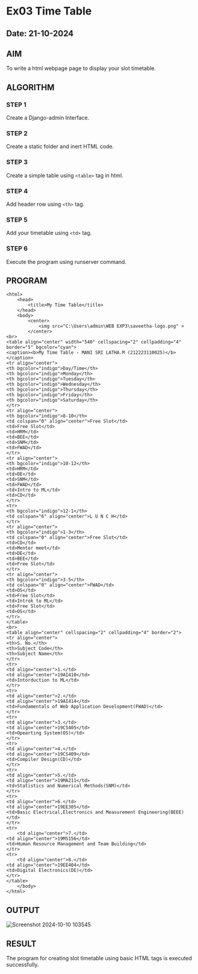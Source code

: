 # Ex03 Time Table
## Date: 21-10-2024

## AIM
To write a html webpage page to display your slot timetable.

## ALGORITHM
### STEP 1
Create a Django-admin Interface.

### STEP 2
Create a static folder and inert HTML code.

### STEP 3
Create a simple table using ```<table>``` tag in html.

### STEP 4
Add header row using ```<th>``` tag.

### STEP 5
Add your timetable using ```<td>``` tag.

### STEP 6
Execute the program using runserver command.

## PROGRAM
```
<html>
    <head>
        <title>My Time Table</title>
    </head>
    <body> 
        <center>
            <img src="C:\Users\admin\WEB EXP3\saveetha-logo.png" >  
        </center>
<br>
<table align="center" width="540" cellspacing="2" cellpadding="4" border="5" bgcolor="cyan">
<caption><b>My Time Table - MANI SRI LATHA.M (212223110025)</b></caption>
<tr align="center">
<th bgcolor="indigo">Day/Time</th>
<th bgcolor="indigo">Monday</th>
<th bgcolor="indigo">Tuesday</th>
<th bgcolor="indigo">Wednesday</th>
<th bgcolor="indigo">Thursday</th>
<th bgcolor="indigo">Friday</th>
<th bgcolor="indigo">Saturday</th>
</tr>
<tr align="center">
<th bgcolor="indigo">8-10</th>
<td colspan="0" align="center">Free Slot</td>
<td>Free Slot</td>
<td>HRM</td>
<td>BEE</td>
<td>SNM</td>
<td>FWAD</td>
</tr>
<tr align="center">
<th bgcolor="indigo">10-12</th>
<td>HRM</td>
<td>DE</td>
<td>SNM</td>
<td>FWAD</td>
<td>Intro to ML</td>
<td>CD</td>
</tr>
<tr>
<th bgcolor="indigo">12-1</th>
<td colspan="6" align="center">L U N C H</td>
</tr>
<tr align="center">
<th bgcolor="indigo">1-3</th>
<td colspan="0" align="center">Free Slot</td>
<td>CD</td>
<td>Mentor meet</td>
<td>DE</td>
<td>BEE</td>
<td>Free Slot</td>
</tr>
<tr align="center">
<th bgcolor="indigo">3-5</th>
<td colspan="0" align="center">FWAD</td>
<td>OS</td>
<td>Free Slot</td>
<td>Introk to ML</td>
<td>Free Slot</td>
<td>OS</td>
</tr>
</table>
<br>
<table align="center" cellspacing="2" cellpadding="4" border="2">
<tr align="center">
<th>S. No.</th>
<th>Subject Code</th>
<th>Subject Name</th>
</tr>
<tr>
<td align="center">1.</td>
<td align="center">19AI410</td>
<td>Intorduction to ML</td>
</tr>
<tr>
<td align="center">2.</td>
<td align="center">19AI414</td>
<td>Fundamentals of Web Application Development(FWAD)</td>
</tr>
<tr>
<td align="center">3.</td>
<td align="center">19CS405</td>
<td>Opearting System(OS)</td>
</tr>
<tr>
<td align="center">4.</td>
<td align="center">19CS409</td>
<td>Compiler Design(CD)</td>
</tr>
<tr>
<td align="center">5.</td>
<td align="center">19MA211</td>
<td>Statistics and Numerical Methods(SNM)</td>
</tr>
<tr>
<td align="center">6.</td>
<td align="center">19EE305</td>
<td>Basic Electrical,Electronics and Measurement Engineering(BEEE)</td>
</tr>
<tr>
    <td align="center">7.</td>
<td align="center">19MS156</td>
<td>Human Resource Management and Team Building</td>
</tr>
<tr>
    <td align="center">8.</td>
<td align="center">19EE404</td>
<td>Digital Electronics(DE)</td>
</tr>
</table>
    </body>
</html>
```
## OUTPUT
![Screenshot 2024-10-10 103545](https://github.com/user-attachments/assets/acc7c782-07f5-434c-a76a-24d23a059a97)

## RESULT
The program for creating slot timetable using basic HTML tags is executed successfully.
